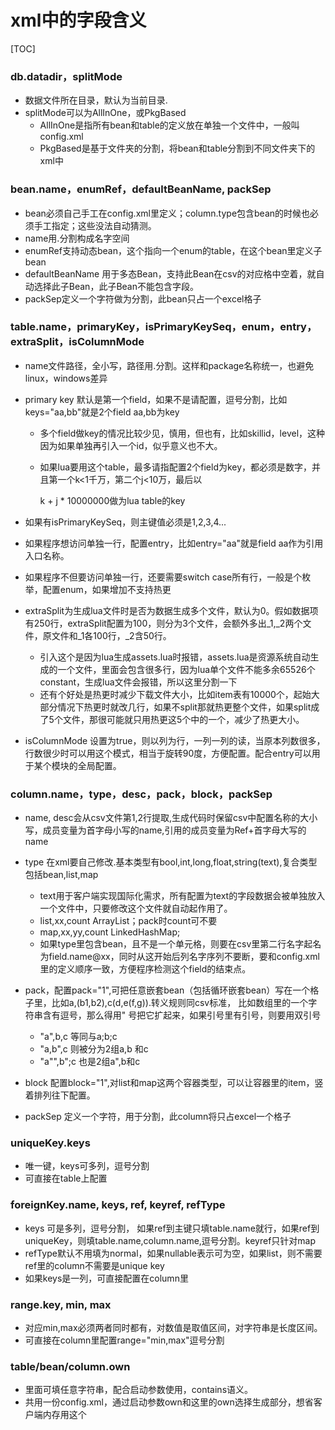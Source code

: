 # xml中的字段含义

[TOC]

### db.datadir，splitMode

- 数据文件所在目录，默认为当前目录.
- splitMode可以为AllInOne，或PkgBased
    - AllInOne是指所有bean和table的定义放在单独一个文件中，一般叫config.xml
    - PkgBased是基于文件夹的分割，将bean和table分割到不同文件夹下的xml中

### bean.name，enumRef，defaultBeanName, packSep

- bean必须自己手工在config.xml里定义；column.type包含bean的时候也必须手工指定；这些没法自动猜测。
- name用.分割构成名字空间
- enumRef支持动态bean，这个指向一个enum的table，在这个bean里定义子bean
- defaultBeanName 用于多态Bean，支持此Bean在csv的对应格中空着，就自动选择此子Bean，此子Bean不能包含字段。
- packSep定义一个字符做为分割，此bean只占一个excel格子

### table.name，primaryKey，isPrimaryKeySeq，enum，entry，extraSplit，isColumnMode

- name文件路径，全小写，路径用.分割。这样和package名称统一，也避免linux，windows差异

- primary key 默认是第一个field，如果不是请配置，逗号分割，比如keys="aa,bb"就是2个field aa,bb为key

    - 多个field做key的情况比较少见，慎用，但也有，比如skillid，level，这种因为如果单独再引入一个id，似乎意义也不大。

    - 如果lua要用这个table，最多请指配置2个field为key，都必须是数字，并且第一个k<1千万，第二个j<10万，最后以

      k + j * 10000000做为lua table的key


- 如果有isPrimaryKeySeq，则主键值必须是1,2,3,4...

- 如果程序想访问单独一行，配置entry，比如entry="aa"就是field aa作为引用入口名称。

- 如果程序不但要访问单独一行，还要需要switch case所有行，一般是个枚举，配置enum，如果增加不支持热更

- extraSplit为生成lua文件时是否为数据生成多个文件，默认为0。假如数据项有250行，extraSplit配置为100，则分为3个文件，会额外多出_1,_2两个文件，原文件和_1各100行，_2含50行。

    - 引入这个是因为lua生成assets.lua时报错，assets.lua是资源系统自动生成的一个文件，里面会包含很多行，因为lua单个文件不能多余65526个constant，生成lua文件会报错，所以这里分割一下
    - 还有个好处是热更时减少下载文件大小，比如item表有10000个，起始大部分情况下热更时就改几行，如果不split那就热更整个文件，如果split成了5个文件，那很可能就只用热更这5个中的一个，减少了热更大小。

- isColumnMode 设置为true，则以列为行，一列一列的读，当原本列数很多，行数很少时可以用这个模式，相当于旋转90度，方便配置。配合entry可以用于某个模块的全局配置。

### column.name，type，desc，pack，block，packSep

- name, desc会从csv文件第1,2行提取,生成代码时保留csv中配置名称的大小写，成员变量为首字母小写的name,引用的成员变量为Ref+首字母大写的name
- type 在xml要自己修改.基本类型有bool,int,long,float,string(text),复合类型包括bean,list,map
    - text用于客户端实现国际化需求，所有配置为text的字段数据会被单独放入一个文件中，只要修改这个文件就自动起作用了。
    - list,xx,count ArrayList；pack时count可不要
    - map,xx,yy,count LinkedHashMap;
    - 如果type里包含bean，且不是一个单元格，则要在csv里第二行名字起名为field.name@xx，同时从这开始后列名字序列不要断，要和config.xml里的定义顺序一致，方便程序检测这个field的结束点。

- pack，配置pack="1",可把任意嵌套bean（包括循环嵌套bean）写在一个格子里，比如a,(b1,b2),c(d,e(f,g)).转义规则同csv标准， 比如数组里的一个字符串含有逗号，那么得用"
  号把它扩起来，如果引号里有引号，则要用双引号
    - "a",b,c 等同与a;b;c
    - "a,b",c 则被分为2组a,b 和c
    - "a"",b";c 也是2组a",b和c

- block 配置block="1",对list和map这两个容器类型，可以让容器里的item，竖着排列往下配置。
- packSep 定义一个字符，用于分割，此column将只占excel一个格子

### uniqueKey.keys

- 唯一键，keys可多列，逗号分割
- 可直接在table上配置

### foreignKey.name, keys, ref, keyref, refType

- keys 可是多列，逗号分割， 如果ref到主键只填table.name就行，如果ref到uniqueKey，则填table.name,column.name,逗号分割。keyref只针对map
- refType默认不用填为normal，如果nullable表示可为空，如果list，则不需要ref里的column不需要是unique key
- 如果keys是一列，可直接配置在column里

### range.key, min, max

- 对应min,max必须两者同时都有，对数值是取值区间，对字符串是长度区间。
- 可直接在column里配置range="min,max"逗号分割

### table/bean/column.own

- 里面可填任意字符串，配合启动参数使用，contains语义。
- 共用一份config.xml，通过启动参数own和这里的own选择生成部分，想省客户端内存用这个

